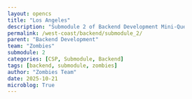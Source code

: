 ```yaml
---
layout: opencs
title: "Los Angeles"
description: "Submodule 2 of Backend Development Mini-Quest"
permalink: /west-coast/backend/submodule_2/
parent: "Backend Development"
team: "Zombies"
submodule: 2
categories: [CSP, Submodule, Backend]
tags: [backend, submodule, zombies]
author: "Zombies Team"
date: 2025-10-21
microblog: True
---
```


<!DOCTYPE html>
<html lang="en">
<head>
    <meta charset="UTF-8">
    <meta name="viewport" content="width=device-width, initial-scale=1.0">
    <title>LA Sports API - Step 2: Backend Setup</title>
    <style>
        * {
            margin: 0;
            padding: 0;
            box-sizing: border-box;
        }

        body {
            font-family: 'Segoe UI', Tahoma, Geneva, Verdana, sans-serif;
            background: linear-gradient(135deg, #1a1a2e 0%, #16213e 100%);
            padding: 20px;
            min-height: 100vh;
            color: #333;
        }

        .container {
            max-width: 1400px;
            margin: 0 auto;
        }

        .header {
            background: linear-gradient(135deg, #552583 0%, #FDB927 100%);
            color: white;
            padding: 60px 40px;
            text-align: center;
            border-radius: 25px;
            margin-bottom: 40px;
            box-shadow: 0 15px 50px rgba(253, 185, 39, 0.4);
            position: relative;
            overflow: hidden;
        }

        .header::before {
            content: '🌴';
            position: absolute;
            font-size: 180px;
            opacity: 0.1;
            top: -30px;
            left: 80px;
            animation: sway 3s ease-in-out infinite;
        }

        .header::after {
            content: '🌴';
            position: absolute;
            font-size: 180px;
            opacity: 0.1;
            bottom: -30px;
            right: 80px;
            animation: sway 3s ease-in-out infinite reverse;
        }

        @keyframes sway {
            0%, 100% { transform: rotate(-2deg); }
            50% { transform: rotate(2deg); }
        }

        .header h1 {
            font-size: 3.5em;
            margin-bottom: 15px;
            text-shadow: 3px 3px 6px rgba(0,0,0,0.3);
        }

        .header p {
            font-size: 1.4em;
            opacity: 0.95;
        }

        .step-badge {
            display: inline-block;
            background: rgba(255,255,255,0.25);
            padding: 12px 30px;
            border-radius: 30px;
            margin-top: 20px;
            font-size: 1.2em;
            font-weight: bold;
            border: 2px solid rgba(255,255,255,0.4);
        }

        .concept-section {
            background: linear-gradient(135deg, #ffffff 0%, #f8f9fa 100%);
            padding: 50px;
            border-radius: 25px;
            margin-bottom: 40px;
            box-shadow: 0 10px 40px rgba(0, 0, 0, 0.2);
            border-left: 10px solid #FDB927;
        }

        .concept-section h2 {
            color: #552583;
            margin-bottom: 25px;
            font-size: 2.5em;
            display: flex;
            align-items: center;
            gap: 20px;
        }

        .concept-section p {
            color: #2c3e50;
            line-height: 2;
            font-size: 1.15em;
            margin-bottom: 20px;
        }

        .concept-section ul {
            color: #2c3e50;
            line-height: 2;
            margin-left: 30px;
            font-size: 1.1em;
        }

        .concept-section li {
            margin-bottom: 15px;
        }

        .concept-section strong {
            color: #552583;
        }

        .data-sources-grid {
            display: grid;
            grid-template-columns: repeat(auto-fit, minmax(380px, 1fr));
            gap: 30px;
            margin-bottom: 40px;
        }

        .source-card {
            background: white;
            border-radius: 25px;
            overflow: hidden;
            box-shadow: 0 12px 35px rgba(0, 0, 0, 0.25);
            transition: all 0.4s cubic-bezier(0.175, 0.885, 0.32, 1.275);
        }

        .source-card:hover {
            transform: translateY(-12px) scale(1.02);
            box-shadow: 0 20px 50px rgba(0, 0, 0, 0.35);
        }

        .source-header {
            padding: 40px;
            text-align: center;
            color: white;
            font-size: 4em;
        }

        .database-header {
            background: linear-gradient(135deg, #3498db 0%, #2980b9 100%);
        }

        .json-header {
            background: linear-gradient(135deg, #e74c3c 0%, #c0392b 100%);
        }

        .live-header {
            background: linear-gradient(135deg, #2ecc71 0%, #27ae60 100%);
        }

        .source-body {
            padding: 35px;
        }

        .source-body h3 {
            color: #2c3e50;
            margin-bottom: 20px;
            font-size: 1.8em;
        }

        .source-body p {
            color: #555;
            line-height: 1.8;
            margin-bottom: 20px;
            font-size: 1.05em;
        }

        .example-box {
            background: #1e1e1e;
            color: #d4d4d4;
            padding: 20px;
            border-radius: 12px;
            margin: 20px 0;
            font-family: 'Courier New', monospace;
            font-size: 0.95em;
            overflow-x: auto;
            border: 2px solid #3498db;
        }

        .pros-cons {
            display: grid;
            grid-template-columns: 1fr 1fr;
            gap: 12px;
            margin-top: 20px;
        }

        .pro {
            background: #d5f4e6;
            padding: 12px 18px;
            border-radius: 10px;
            color: #27ae60;
            font-size: 0.95em;
            font-weight: 600;
        }

        .con {
            background: #fadbd8;
            padding: 12px 18px;
            border-radius: 10px;
            color: #e74c3c;
            font-size: 0.95em;
            font-weight: 600;
        }

        .la-teams-showcase {
            background: linear-gradient(135deg, #0f3460 0%, #16213e 100%);
            padding: 50px;
            border-radius: 25px;
            margin-bottom: 40px;
            box-shadow: 0 15px 50px rgba(0, 0, 0, 0.4);
            color: white;
        }

        .la-teams-showcase h2 {
            text-align: center;
            margin-bottom: 40px;
            font-size: 2.5em;
        }

        .teams-grid {
            display: grid;
            grid-template-columns: repeat(auto-fit, minmax(300px, 1fr));
            gap: 30px;
            margin-bottom: 40px;
        }

        .team-card {
            background: rgba(255, 255, 255, 0.1);
            backdrop-filter: blur(10px);
            padding: 30px;
            border-radius: 20px;
            border: 2px solid rgba(255, 255, 255, 0.2);
            transition: all 0.3s;
        }

        .team-card:hover {
            background: rgba(255, 255, 255, 0.15);
            transform: scale(1.05);
        }

        .team-icon {
            font-size: 4em;
            text-align: center;
            margin-bottom: 20px;
        }

        .team-name {
            font-size: 1.8em;
            text-align: center;
            margin-bottom: 20px;
            font-weight: bold;
        }

        .team-stats {
            display: grid;
            grid-template-columns: 1fr 1fr;
            gap: 15px;
        }

        .stat-box {
            background: rgba(255, 255, 255, 0.1);
            padding: 15px;
            border-radius: 10px;
            text-align: center;
        }

        .stat-label {
            font-size: 0.9em;
            opacity: 0.8;
            margin-bottom: 8px;
        }

        .stat-value {
            font-size: 1.6em;
            font-weight: bold;
        }

        .data-structure-demo {
            background: white;
            padding: 50px;
            border-radius: 25px;
            margin-bottom: 40px;
            box-shadow: 0 12px 40px rgba(0, 0, 0, 0.25);
        }

        .data-structure-demo h2 {
            color: #552583;
            text-align: center;
            margin-bottom: 30px;
            font-size: 2.5em;
        }

        .data-structure-demo p {
            text-align: center;
            color: #555;
            margin-bottom: 30px;
            font-size: 1.15em;
        }

        .json-display {
            background: #1e1e1e;
            color: #d4d4d4;
            padding: 35px;
            border-radius: 15px;
            font-family: 'Courier New', monospace;
            font-size: 1em;
            overflow-x: auto;
            border: 3px solid #552583;
            line-height: 1.8;
        }

        .json-key { color: #9cdcfe; }
        .json-string { color: #ce9178; }
        .json-number { color: #b5cea8; }

        .interactive-coding {
            background: linear-gradient(135deg, #667eea 0%, #764ba2 100%);
            padding: 50px;
            border-radius: 25px;
            margin-bottom: 40px;
            box-shadow: 0 15px 50px rgba(118, 75, 162, 0.4);
            color: white;
        }

        .interactive-coding h2 {
            text-align: center;
            margin-bottom: 20px;
            font-size: 2.5em;
        }

        .interactive-coding > p {
            text-align: center;
            margin-bottom: 40px;
            font-size: 1.2em;
            opacity: 0.95;
        }

        .coding-workspace {
            display: grid;
            grid-template-columns: 1fr 1fr;
            gap: 30px;
            margin-top: 30px;
        }

        .code-editor {
            background: rgba(255, 255, 255, 0.1);
            border-radius: 15px;
            padding: 25px;
            backdrop-filter: blur(10px);
        }

        .code-editor h3 {
            margin-bottom: 20px;
            font-size: 1.5em;
        }

        .editor-header {
            background: rgba(0, 0, 0, 0.3);
            padding: 10px 15px;
            border-radius: 8px 8px 0 0;
            font-size: 0.9em;
            margin-bottom: 0;
        }

        #codeInput {
            width: 100%;
            min-height: 250px;
            background: #1e1e1e;
            color: #d4d4d4;
            border: none;
            border-radius: 0 0 8px 8px;
            padding: 20px;
            font-family: 'Courier New', monospace;
            font-size: 1em;
            resize: vertical;
            line-height: 1.6;
        }

        .run-button {
            background: #FDB927;
            color: #552583;
            border: none;
            padding: 15px 40px;
            border-radius: 30px;
            font-size: 1.2em;
            font-weight: bold;
            cursor: pointer;
            margin-top: 20px;
            transition: all 0.3s;
            box-shadow: 0 5px 15px rgba(253, 185, 39, 0.4);
        }

        .run-button:hover {
            transform: scale(1.05);
            box-shadow: 0 8px 25px rgba(253, 185, 39, 0.6);
        }

        .output-panel {
            background: rgba(255, 255, 255, 0.1);
            border-radius: 15px;
            padding: 25px;
            backdrop-filter: blur(10px);
        }

        .output-panel h3 {
            margin-bottom: 20px;
            font-size: 1.5em;
        }

        #output {
            background: #1e1e1e;
            color: #4af626;
            padding: 20px;
            border-radius: 8px;
            min-height: 300px;
            font-family: 'Courier New', monospace;
            font-size: 1em;
            line-height: 1.8;
            white-space: pre-wrap;
            word-wrap: break-word;
        }

        .hint-box {
            background: rgba(253, 185, 39, 0.2);
            border-left: 5px solid #FDB927;
            padding: 20px;
            border-radius: 10px;
            margin-top: 20px;
            color: white;
        }

        .hint-box h4 {
            margin-bottom: 10px;
            font-size: 1.2em;
        }

        .key-takeaways {
            background: linear-gradient(135deg, #552583 0%, #FDB927 100%);
            color: white;
            padding: 50px;
            border-radius: 25px;
            box-shadow: 0 15px 50px rgba(253, 185, 39, 0.4);
        }

        .key-takeaways h2 {
            text-align: center;
            margin-bottom: 30px;
            font-size: 2.5em;
        }

        .key-takeaways ul {
            line-height: 2.2;
            font-size: 1.15em;
        }

        .key-takeaways li {
            margin-bottom: 18px;
        }

        @media (max-width: 1000px) {
            .coding-workspace {
                grid-template-columns: 1fr;
            }
        }
    </style>
</head>
<body>
    <div class="container">
        <div class="header">
            <h1>🌟 Los Angeles Sports API</h1>
            <p>Building Your Backend Data Foundation</p>
            <div class="step-badge">📊 Step 2: Set Up the Data Source</div>
        </div>

        <div class="concept-section">
            <h2>📦 Step 2: Set Up the Data Source / Backend</h2>
            <p>Before your API can serve data to users, it needs somewhere to get that data from! This is like preparing a well-stocked library for your API to fetch information.</p>
            <ul>
                <li><strong>Decide where the API will get its data</strong> — database, CSV/JSON file, or live sports stats</li>
                <li><strong>Organize the data</strong> so it's easy for the API to access and retrieve quickly</li>
                <li><strong>Structure your data properly</strong> — use clear keys, consistent formatting, and logical organization</li>
                <li><strong>Choose the right storage method</strong> based on your project's size and requirements</li>
            </ul>
        </div>

        <div class="data-sources-grid">
            <div class="source-card">
                <div class="source-header database-header">🗄️</div>
                <div class="source-body">
                    <h3>Database Storage</h3>
                    <p>A structured system that stores large amounts of organized data. Perfect for complex queries and relationships between different data types.</p>
                    <div class="example-box">
SELECT team_name, stadium, capacity<br>
FROM la_sports_teams<br>
WHERE sport = 'Basketball'<br>
ORDER BY championships DESC;
                    </div>
                    <div class="pros-cons">
                        <div class="pro">✓ Lightning-fast queries</div>
                        <div class="con">✗ Requires setup time</div>
                        <div class="pro">✓ Handles massive data</div>
                        <div class="con">✗ More complex to learn</div>
                        <div class="pro">✓ Data relationships</div>
                        <div class="con">✗ Needs maintenance</div>
                    </div>
                </div>
            </div>

            <div class="source-card">
                <div class="source-header json-header">📄</div>
                <div class="source-body">
                    <h3>JSON/CSV Files</h3>
                    <p>Simple text files that store data in a readable format. Excellent for smaller datasets, prototypes, and getting started quickly.</p>
                    <div class="example-box">
{<br>
&nbsp;&nbsp;"team": "Lakers",<br>
&nbsp;&nbsp;"stadium": "Crypto.com Arena",<br>
&nbsp;&nbsp;"capacity": 19068,<br>
&nbsp;&nbsp;"championships": 17<br>
}
                    </div>
                    <div class="pros-cons">
                        <div class="pro">✓ Super easy to set up</div>
                        <div class="con">✗ Slower for big datasets</div>
                        <div class="pro">✓ Human-readable format</div>
                        <div class="con">✗ Limited query options</div>
                        <div class="pro">✓ No installation needed</div>
                        <div class="con">✗ Hard to scale up</div>
                    </div>
                </div>
            </div>

            <div class="source-card">
                <div class="source-header live-header">📡</div>
                <div class="source-body">
                    <h3>Live API Connections</h3>
                    <p>Connect to another API in real-time to get the freshest data. Your API becomes a middle layer that processes external data.</p>
                    <div class="example-box">
fetch('sports-api.com/teams/lakers')<br>
&nbsp;&nbsp;.then(response => response.json())<br>
&nbsp;&nbsp;.then(data => processData(data))<br>
&nbsp;&nbsp;.catch(error => console.error(error));
                    </div>
                    <div class="pros-cons">
                        <div class="pro">✓ Always up-to-date</div>
                        <div class="con">✗ Depends on external API</div>
                        <div class="pro">✓ No storage needed</div>
                        <div class="con">✗ Can have delays</div>
                        <div class="pro">✓ Real-time updates</div>
                        <div class="con">✗ May have rate limits</div>
                    </div>
                </div>
            </div>
        </div>

        <div class="la-teams-showcase">
            <h2>🏆 Los Angeles Sports Teams Data</h2>
            <div class="teams-grid">
                <div class="team-card">
                    <div class="team-icon">🏀</div>
                    <div class="team-name">Lakers</div>
                    <div class="team-stats">
                        <div class="stat-box">
                            <div class="stat-label">Stadium</div>
                            <div class="stat-value" style="font-size: 1em;">Crypto.com</div>
                        </div>
                        <div class="stat-box">
                            <div class="stat-label">Capacity</div>
                            <div class="stat-value">19,068</div>
                        </div>
                        <div class="stat-box">
                            <div class="stat-label">Founded</div>
                            <div class="stat-value">1947</div>
                        </div>
                        <div class="stat-box">
                            <div class="stat-label">Championships</div>
                            <div class="stat-value">17</div>
                        </div>
                    </div>
                </div>

                <div class="team-card">
                    <div class="team-icon">⚾</div>
                    <div class="team-name">Dodgers</div>
                    <div class="team-stats">
                        <div class="stat-box">
                            <div class="stat-label">Stadium</div>
                            <div class="stat-value" style="font-size: 0.9em;">Dodger Stadium</div>
                        </div>
                        <div class="stat-box">
                            <div class="stat-label">Capacity</div>
                            <div class="stat-value">56,000</div>
                        </div>
                        <div class="stat-box">
                            <div class="stat-label">Founded</div>
                            <div class="stat-value">1883</div>
                        </div>
                        <div class="stat-box">
                            <div class="stat-label">Championships</div>
                            <div class="stat-value">7</div>
                        </div>
                    </div>
                </div>

                <div class="team-card">
                    <div class="team-icon">🏈</div>
                    <div class="team-name">Rams</div>
                    <div class="team-stats">
                        <div class="stat-box">
                            <div class="stat-label">Stadium</div>
                            <div class="stat-value" style="font-size: 0.9em;">SoFi Stadium</div>
                        </div>
                        <div class="stat-box">
                            <div class="stat-label">Capacity</div>
                            <div class="stat-value">70,240</div>
                        </div>
                        <div class="stat-box">
                            <div class="stat-label">Founded</div>
                            <div class="stat-value">1936</div>
                        </div>
                        <div class="stat-box">
                            <div class="stat-label">Championships</div>
                            <div class="stat-value">2</div>
                        </div>
                    </div>
                </div>
            </div>
        </div>

        <div class="data-structure-demo">
            <h2>📊 How LA Sports Data is Organized</h2>
            <p>This is how your API's data source might be structured as a JSON file. Each team has organized properties that the API can easily access:</p>
            <div class="json-display">
{<br>
&nbsp;&nbsp;<span class="json-key">"la_teams"</span>: [<br>
&nbsp;&nbsp;&nbsp;&nbsp;{<br>
&nbsp;&nbsp;&nbsp;&nbsp;&nbsp;&nbsp;<span class="json-key">"id"</span>: <span class="json-number">1</span>,<br>
&nbsp;&nbsp;&nbsp;&nbsp;&nbsp;&nbsp;<span class="json-key">"name"</span>: <span class="json-string">"Los Angeles Lakers"</span>,<br>
&nbsp;&nbsp;&nbsp;&nbsp;&nbsp;&nbsp;<span class="json-key">"sport"</span>: <span class="json-string">"Basketball"</span>,<br>
&nbsp;&nbsp;&nbsp;&nbsp;&nbsp;&nbsp;<span class="json-key">"stadium"</span>: <span class="json-string">"Crypto.com Arena"</span>,<br>
&nbsp;&nbsp;&nbsp;&nbsp;&nbsp;&nbsp;<span class="json-key">"capacity"</span>: <span class="json-number">19068</span>,<br>
&nbsp;&nbsp;&nbsp;&nbsp;&nbsp;&nbsp;<span class="json-key">"founded"</span>: <span class="json-number">1947</span>,<br>
&nbsp;&nbsp;&nbsp;&nbsp;&nbsp;&nbsp;<span class="json-key">"championships"</span>: <span class="json-number">17</span><br>
&nbsp;&nbsp;&nbsp;&nbsp;},<br>
&nbsp;&nbsp;&nbsp;&nbsp;{<br>
&nbsp;&nbsp;&nbsp;&nbsp;&nbsp;&nbsp;<span class="json-key">"id"</span>: <span class="json-number">2</span>,<br>
&nbsp;&nbsp;&nbsp;&nbsp;&nbsp;&nbsp;<span class="json-key">"name"</span>: <span class="json-string">"Los Angeles Dodgers"</span>,<br>
&nbsp;&nbsp;&nbsp;&nbsp;&nbsp;&nbsp;<span class="json-key">"sport"</span>: <span class="json-string">"Baseball"</span>,<br>
&nbsp;&nbsp;&nbsp;&nbsp;&nbsp;&nbsp;<span class="json-key">"stadium"</span>: <span class="json-string">"Dodger Stadium"</span>,<br>
&nbsp;&nbsp;&nbsp;&nbsp;&nbsp;&nbsp;<span class="json-key">"capacity"</span>: <span class="json-number">56000</span>,<br>
&nbsp;&nbsp;&nbsp;&nbsp;&nbsp;&nbsp;<span class="json-key">"founded"</span>: <span class="json-number">1883</span>,<br>
&nbsp;&nbsp;&nbsp;&nbsp;&nbsp;&nbsp;<span class="json-key">"championships"</span>: <span class="json-number">7</span><br>
&nbsp;&nbsp;&nbsp;&nbsp;},<br>
&nbsp;&nbsp;&nbsp;&nbsp;{<br>
&nbsp;&nbsp;&nbsp;&nbsp;&nbsp;&nbsp;<span class="json-key">"id"</span>: <span class="json-number">3</span>,<br>
&nbsp;&nbsp;&nbsp;&nbsp;&nbsp;&nbsp;<span class="json-key">"name"</span>: <span class="json-string">"Los Angeles Rams"</span>,<br>
&nbsp;&nbsp;&nbsp;&nbsp;&nbsp;&nbsp;<span class="json-key">"sport"</span>: <span class="json-string">"Football"</span>,<br>
&nbsp;&nbsp;&nbsp;&nbsp;&nbsp;&nbsp;<span class="json-key">"stadium"</span>: <span class="json-string">"SoFi Stadium"</span>,<br>
&nbsp;&nbsp;&nbsp;&nbsp;&nbsp;&nbsp;<span class="json-key">"capacity"</span>: <span class="json-number">70240</span>,<br>
&nbsp;&nbsp;&nbsp;&nbsp;&nbsp;&nbsp;<span class="json-key">"founded"</span>: <span class="json-number">1936</span>,<br>
&nbsp;&nbsp;&nbsp;&nbsp;&nbsp;&nbsp;<span class="json-key">"championships"</span>: <span class="json-number">2</span><br>
&nbsp;&nbsp;&nbsp;&nbsp;}<br>
&nbsp;&nbsp;]<br>
}
            </div>
        </div>

        <div class="interactive-coding">
            <h2>💻 Interactive: Access the Data Source</h2>
            <p>Write code to retrieve data from the LA sports teams data source. Try accessing different teams and their stats!</p>
            
            <div class="coding-workspace">
                <div class="code-editor">
                    <h3>Code Editor</h3>
                    <div class="editor-header">JavaScript</div>
                    <textarea id="codeInput" placeholder="// Write your code here to access the data...
// Example:
// const lakers = laTeams[0];
// console.log(lakers.name);
// console.log(lakers.championships);"></textarea>
                    <button class="run-button" id="runButton">▶ Run Code</button>
                    
                    <div class="hint-box">
                        <h4>💡 Try these challenges:</h4>
                        • Access and display the Lakers' championship count<br>
                        • Find which stadium has the largest capacity<br>
                        • Calculate the total championships of all LA teams<br>
                        • Display all team names in a list
                    </div>
                </div>

                <div class="output-panel">
                    <h3>Output Console</h3>
                    <div id="output">Ready to run your code...

The 'laTeams' data is available for you to access!

Try: console.log(laTeams);</div>
                </div>
            </div>
        </div>

        <div class="key-takeaways">
            <h2>💡 Key Takeaways</h2>
            <ul>
                <li><strong>Data sources are the foundation</strong> of any API — without organized data, there's nothing to serve to users!</li>
                <li><strong>Three main storage types:</strong> Databases (powerful but complex), Files (simple but limited), Live APIs (current but dependent)</li>
                <li><strong>Organization matters</strong> — well-structured data with clear keys and consistent formatting makes your API fast and reliable</li>
                <li><strong>JSON is the standard</strong> — it's both human-readable and machine-friendly, making it perfect for APIs</li>
                <li><strong>Choose the right tool</strong> — small projects use files, large projects need databases, real-time needs require live connections</li>
                <li><strong>Think like a librarian</strong> — organize your data so it's easy to find, access, and understand</li>
            </ul>
        </div>
    </div>

    <script>
        const laTeams = [
            {
                id: 1,
                name: "Los Angeles Lakers",
                sport: "Basketball",
                stadium: "Crypto.com Arena",
                capacity: 19068,
                founded: 1947,
                championships: 17
            },
            {
                id: 2,
                name: "Los Angeles Dodgers",
                sport: "Baseball",
                stadium: "Dodger Stadium",
                capacity: 56000,
                founded: 1883,
                championships: 7
            },
            {
                id: 3,
                name: "Los Angeles Rams",
                sport: "Football",
                stadium: "SoFi Stadium",
                capacity: 70240,
                founded: 1936,
                championships: 2
            }
        ];

        function runCode() {
            const code = document.getElementById('codeInput').value;
            const output = document.getElementById('output');
            output.textContent = '';

            // Create a custom console.log
            const logs = [];
            const customConsole = {
                log: function(...args) {
                    logs.push(args.map(arg => {
                        if (typeof arg === 'object') {
                            return JSON.stringify(arg, null, 2);
                        }
                        return String(arg);
                    }).join(' '));
                }
            };

            try {
                // Create a function with the user's code
                const userFunction = new Function('laTeams', 'console', code);
                userFunction(laTeams, customConsole);
                
                if (logs.length > 0) {
                    output.textContent = logs.join('\n');
                } else {
                    output.textContent = 'Code executed successfully! (No output)\n\nTip: Use console.log() to see results.';
                }
            } catch (error) {
                output.textContent = '❌ Error: ' + error.message + '\n\nCheck your code and try again!';
                output.style.color = '#ff6b6b';
                setTimeout(() => {
                    output.style.color = '#4af626';
                }, 3000);
            }
        }